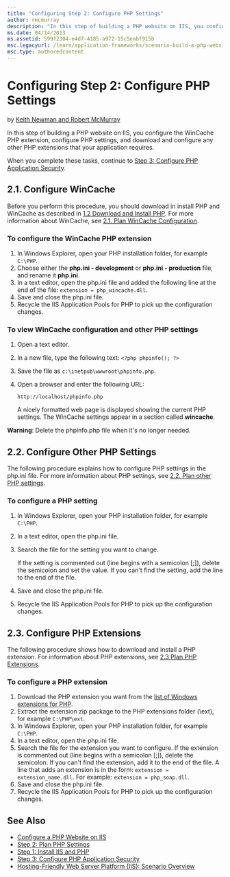 ```yaml
---
title: "Configuring Step 2: Configure PHP Settings"
author: rmcmurray
description: "In this step of building a PHP website on IIS, you configure the WinCache PHP extension, configure PHP settings, and download and configure any other PHP ext..."
ms.date: 04/14/2013
ms.assetid: 599f2304-e4d7-4185-a972-15c5eabf915b
msc.legacyurl: /learn/application-frameworks/scenario-build-a-php-website-on-iis/configuring-step-2-configure-php-settings
msc.type: authoredcontent
---
```

Configuring Step 2: Configure PHP Settings
====================
by [Keith Newman and Robert McMurray](https://github.com/rmcmurray)

In this step of building a PHP website on IIS, you configure the WinCache PHP extension, configure PHP settings, and download and configure any other PHP extensions that your application requires.

When you complete these tasks, continue to [Step 3: Configure PHP Application Security](configuring-step-3-configure-php-application-security.md).

<a id="21"></a>
## 2.1. Configure WinCache

Before you perform this procedure, you should download in install PHP and WinCache as described in [1.2 Download and Install PHP](configuring-step-1-install-iis-and-php.md#12). For more information about WinCache, see [2.1. Plan WinCache Configuration](planning-step-2-plan-php-settings.md#21).

### To configure the WinCache PHP extension

1. In Windows Explorer, open your PHP installation folder, for example `C:\PHP`.
2. Choose either the **php.ini - development** or **php.ini - production** file, and rename it **php.ini**.
3. In a text editor, open the php.ini file and added the following line at the end of the file: `extension = php_wincache.dll`.
4. Save and close the php.ini file.
5. Recycle the IIS Application Pools for PHP to pick up the configuration changes.

### To view WinCache configuration and other PHP settings

1. Open a text editor.
2. In a new file, type the following text: `<?php phpinfo(); ?>`
3. Save the file as `c:\inetpub\wwwroot\phpinfo.php`.
4. Open a browser and enter the following URL:

    `http://localhost/phpinfo.php`

    A nicely formatted web page is displayed showing the current PHP settings. The WinCache settings appear in a section called **wincache**.

**Warning**: Delete the phpinfo.php file when it's no longer needed.

<a id="22"></a>
## 2.2. Configure Other PHP Settings

The following procedure explains how to configure PHP settings in the php.ini file. For more information about PHP settings, see [2.2. Plan other PHP settings](planning-step-2-plan-php-settings.md#22).

### To configure a PHP setting

1. In Windows Explorer, open your PHP installation folder, for example `C:\PHP`.
2. In a text editor, open the php.ini file.
3. Search the file for the setting you want to change. 

    If the setting is commented out (line begins with a semicolon [;]), delete the semicolon and set the value. If you can't find the setting, add the line to the end of the file.
4. Save and close the php.ini file.
5. Recycle the IIS Application Pools for PHP to pick up the configuration changes.

<a id="23"></a>
## 2.3. Configure PHP Extensions

The following procedure shows how to download and install a PHP extension. For information about PHP extensions, see [2.3 Plan PHP Extensions](planning-step-2-plan-php-settings.md#23).

### To configure a PHP extension

1. Download the PHP extension you want from the [list of Windows extensions for PHP](http://downloads.php.net/pierre/).
2. Extract the extension zip package to the PHP extensions folder (\ext), for example `C:\PHP\ext`.
3. In Windows Explorer, open your PHP installation folder, for example `C:\PHP`.
4. In a text editor, open the php.ini file.
5. Search the file for the extension you want to configure. If the extension is commented out (line begins with a semicolon [;]), delete the semicolon. If you can't find the extension, add it to the end of the file. A line that adds an extension is in the form: `extension = extension_name.dll`. For example: `extension = php_soap.dll`.
6. Save and close the php.ini file.
7. Recycle the IIS Application Pools for PHP to pick up the configuration changes.

## See Also

- [Configure a PHP Website on IIS](configure-a-php-website-on-iis.md)
- [Step 2: Plan PHP Settings](planning-step-2-plan-php-settings.md)
- [Step 1: Install IIS and PHP](configuring-step-1-install-iis-and-php.md)
- [Step 3: Configure PHP Application Security](configuring-step-3-configure-php-application-security.md)
- [Hosting-Friendly Web Server Platform (IIS): Scenario Overview](../../get-started/introduction-to-iis/hosting-friendly-web-server-platform-iis-scenario-overview.md)